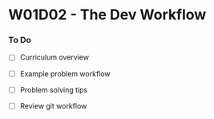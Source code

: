 # W01D02 - The Dev Workflow

### To Do
- [ ] Curriculum overview
- [ ] Example problem workflow
- [ ] Problem solving tips
- [ ] Review git workflow














#
